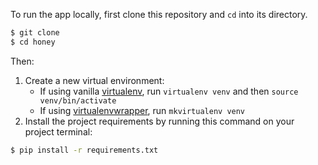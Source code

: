To run the app locally, first clone this repository and `cd` into its directory.
```bash 
$ git clone
$ cd honey
```
Then:

1. Create a new virtual environment:
    - If using vanilla [virtualenv](https://virtualenv.pypa.io/en/latest/), run `virtualenv venv` and then `source venv/bin/activate`
    - If using [virtualenvwrapper](https://virtualenvwrapper.readthedocs.org/en/latest/), run `mkvirtualenv venv`
2. Install the project requirements by running this command on your project terminal:
```bash 
$ pip install -r requirements.txt 
```